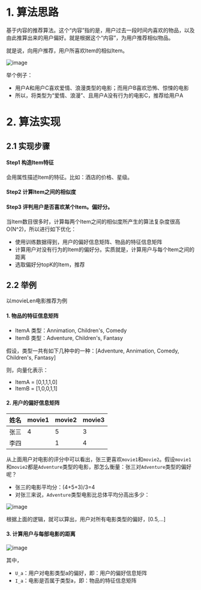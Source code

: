 # 1. 算法思路

基于内容的推荐算法。这个“内容”指的是，用户过去一段时间内喜欢的物品，以及由此推算出来的用户偏好。就是根据这个“内容”，为用户推荐相似物品。

就是说，向用户推荐，用户所喜欢Item的相似Item。

![image](https://gitee.com/journey7878/img-bed/raw/master/RecommendSys1/picContent1.png)

举个例子：

- 用户A和用户C喜欢爱情、浪漫类型的电影；而用户B喜欢恐怖、惊悚的电影
- 所以，将类型为“爱情、浪漫”、且用户A没有行为的电影C，推荐给用户A

# 2. 算法实现

## 2.1 实现步骤

#### Step1 构造Item特征

会用属性描述Item的特征。比如：酒店的价格、星级。

#### Step2 计算Item之间的相似度

#### Step3 评判用户是否喜欢某个Item。偏好分。


当Item数目很多时，计算每两个Item之间的相似度所产生的算法复杂度很高O(N^2)，所以进行如下优化：

- 使用训练数据得到，用户的偏好信息矩阵、物品的特征信息矩阵
- 计算用户对没有行为的Item的偏好分。实质就是，计算用户与每个Item之间的距离
- 选取偏好分topK的Item，推荐

## 2.2 举例

以movieLen电影推荐为例

#### 1. 物品的特征信息矩阵

- ItemA 类型：Annimation, Children's, Comedy
- ItemB 类型：Adventure, Children's, Fantasy

假设，类型一共有如下几种中的一种：[Adventure, Annimation, Comedy, Children's, Fantasy]

则，向量化表示：

- ItemA = [0,1,1,1,0]
- ItemB = [1,0,0,1,1]

#### 2. 用户的偏好信息矩阵

| 姓名        | movie1  | movie2 | movie3
| ------------- |:-----|:-----|:-----|
|张三|4|5|3
|李四 | | 1 | 4

从上面用户对电影的评分中可以看出，张三更喜欢`movie1`和`movie2`。假设`movie1`和`movie2`都是`Adventure`类型的电影，那怎么衡量：张三对`Adventure`类型的偏好呢？

- 张三的电影平均分：(4+5+3)/3=4
- 对张三来说，`Adventure`类型电影比总体平均分高出多少：

![image](https://gitee.com/journey7878/img-bed/raw/master/RecommendSys1/picContent2.png)

根据上面的逻辑，就可以算出，用户对所有电影类型的偏好，[0.5,...]

#### 3. 计算用户与每部电影的距离

![image](https://gitee.com/journey7878/img-bed/raw/master/RecommendSys1/picContent3.png)

其中，

- `U_a`：用户对电影类型a的偏好，即：用户的偏好信息矩阵
- `I_a`：电影是否属于类型a，即：物品的特征信息矩阵